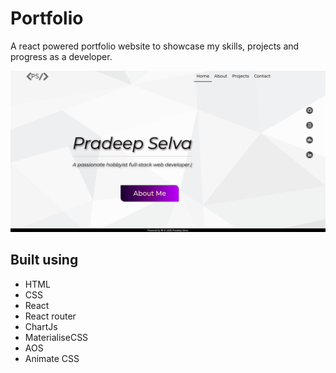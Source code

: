 # Portfolio

A react powered portfolio website to showcase my skills, projects and progress as a developer.

![img](./public/ss.png)

## Built using

* HTML
* CSS
* React
* React router
* ChartJs
* MaterialiseCSS
* AOS
* Animate CSS
